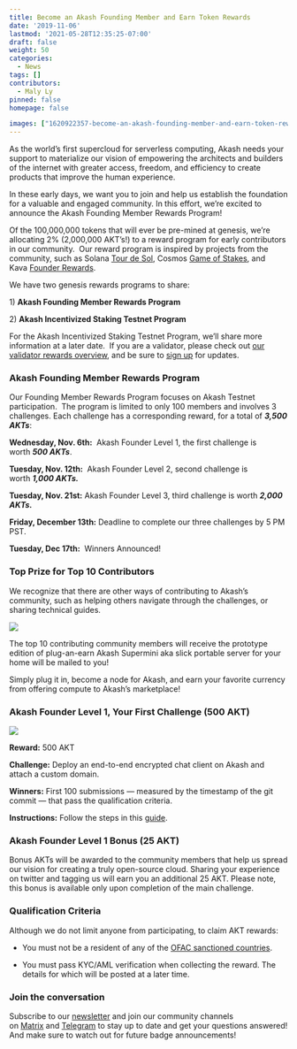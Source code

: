 ```yaml
---
title: Become an Akash Founding Member and Earn Token Rewards
date: '2019-11-06'
lastmod: '2021-05-28T12:35:25-07:00'
draft: false
weight: 50
categories:
  - News
tags: []
contributors:
  - Maly Ly
pinned: false
homepage: false

images: ["1620922357-become-an-akash-founding-member-and-earn-token-rewards.jpg"]
---
```

As the world’s first supercloud for serverless computing, Akash needs your support to materialize our vision of empowering the architects and builders of the internet with greater access, freedom, and efficiency to create products that improve the human experience. 

In these early days, we want you to join and help us establish the foundation for a valuable and engaged community. In this effort, we’re excited to announce the Akash Founding Member Rewards Program!

Of the 100,000,000 tokens that will ever be pre-mined at genesis, we’re allocating 2% (2,000,000 AKT’s!) to a reward program for early contributors in our community.  Our reward program is inspired by projects from the community, such as Solana [Tour de Sol](https://solana.com/tds/), Cosmos [Game of Stakes](https://github.com/cosmos/game-of-stakes), and Kava [Founder Rewards](https://github.com/Kava-Labs/kava/blob/master/docs/REWARDS.md).

We have two genesis rewards programs to share:

1) **Akash Founding Member Rewards Program**

2) **Akash Incentivized Staking Testnet Program**

For the Akash Incentivized Staking Testnet Program, we’ll share more information at a later date.  If you are a validator, please check out [our validator rewards overview](https://blog.akash.network/2019/10/31/akash-network-validator-rewards/), and be sure to [sign up](https://akash.network/validators) for updates.

### **Akash Founding Member Rewards Program**

Our Founding Member Rewards Program focuses on Akash Testnet participation.  The program is limited to only 100 members and involves 3 challenges. Each challenge has a corresponding reward, for a total of _**3,500 AKTs**_:

**Wednesday, Nov. 6th:**  Akash Founder Level 1, the first challenge is worth _**500 AKTs**_.

**Tuesday, Nov. 12th:**  Akash Founder Level 2, second challenge is worth _**1,000 AKTs.**_

**Tuesday, Nov. 21st:** Akash Founder Level 3, third challenge is worth _**2,000 AKTs.**_

**Friday, December 13th:** Deadline to complete our three challenges by 5 PM PST.

**Tuesday, Dec 17th:**  Winners Announced!

### **Top Prize for Top 10 Contributors**

We recognize that there are other ways of contributing to Akash’s community, such as helping others navigate through the challenges, or sharing technical guides.  

![](https://www.datocms-assets.com/45776/1620922423-photo1.jpg)

The top 10 contributing community members will receive the prototype edition of plug-an-earn Akash Supermini aka slick portable server for your home will be mailed to you! 

Simply plug it in, become a node for Akash, and earn your favorite currency from offering compute to Akash’s marketplace!

### **Akash Founder Level 1, Your First Challenge (500 AKT)**

![](https://www.datocms-assets.com/45776/1620922434-crop-0-0-767-996-0-founder1-2x.png)

**Reward:** 500 AKT

**Challenge:** Deploy an end-to-end encrypted chat client on Akash and attach a custom domain.

**Winners:** First 100 submissions — measured by the timestamp of the git commit — that pass the qualification criteria. 

**Instructions:** Follow the steps in this [guide](https://github.com/ovrclk/ecosystem#akash-founder-level-1-your-first-challenge).

### **Akash Founder Level 1 Bonus (25 AKT)**

Bonus AKTs will be awarded to the community members that help us spread our vision for creating a truly open-source cloud. Sharing your experience on twitter and tagging us will earn you an additional 25 AKT. Please note, this bonus is available only upon completion of the main challenge.

### **Qualification Criteria**

Although we do not limit anyone from participating, to claim AKT rewards:

*   You must not be a resident of any of the [OFAC sanctioned countries](https://www.treasury.gov/resource-center/sanctions/Pages/default.aspx).
    
*   You must pass KYC/AML verification when collecting the reward. The details for which will be posted at a later time.
    

### **Join the conversation**

Subscribe to our [newsletter](https://akash.network/newsletter) and join our community channels on [Matrix](https://akash.network/chat) and [Telegram](https://t.me/AkashNW) to stay up to date and get your questions answered! And make sure to watch out for future badge announcements!